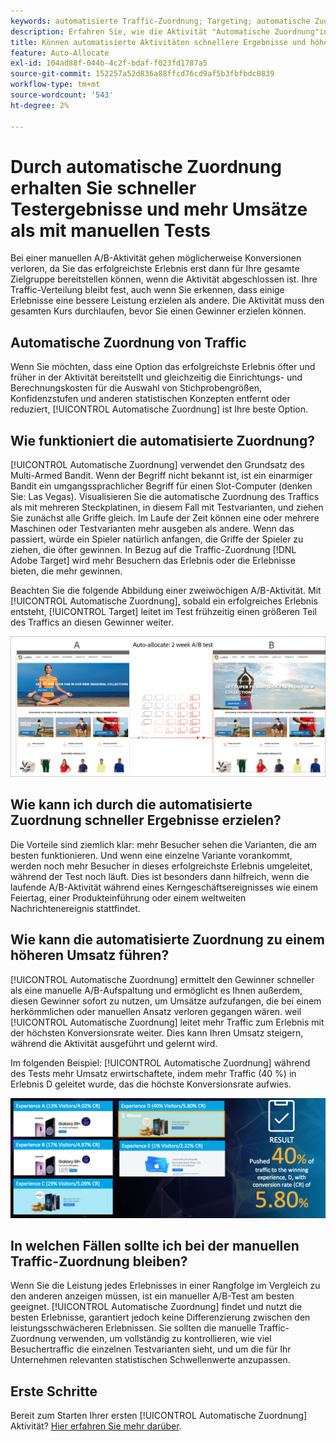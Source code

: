 ```yaml
---
keywords: automatisierte Traffic-Zuordnung; Targeting; automatische Zuordnung; automatische Zuordnung
description: Erfahren Sie, wie die Aktivität "Automatische Zuordnung"in Adobe funktioniert. [!DNL Target] identifiziert einen Gewinner unter zwei oder mehr Erlebnissen und ordnet dem Gewinner automatisch mehr Traffic zu.
title: Können automatisierte Aktivitäten schnellere Ergebnisse und höhere Umsätze erzielen?
feature: Auto-Allocate
exl-id: 104ad88f-044b-4c2f-bdaf-f023fd1787a5
source-git-commit: 152257a52d836a88ffcd76cd9af5b3fbfbdc0839
workflow-type: tm+mt
source-wordcount: '543'
ht-degree: 2%

---
```


# Durch automatische Zuordnung erhalten Sie schneller Testergebnisse und mehr Umsätze als mit manuellen Tests

Bei einer manuellen A/B-Aktivität gehen möglicherweise Konversionen verloren, da Sie das erfolgreichste Erlebnis erst dann für Ihre gesamte Zielgruppe bereitstellen können, wenn die Aktivität abgeschlossen ist. Ihre Traffic-Verteilung bleibt fest, auch wenn Sie erkennen, dass einige Erlebnisse eine bessere Leistung erzielen als andere. Die Aktivität muss den gesamten Kurs durchlaufen, bevor Sie einen Gewinner erzielen können.

## Automatische Zuordnung von Traffic

Wenn Sie möchten, dass eine Option das erfolgreichste Erlebnis öfter und früher in der Aktivität bereitstellt und gleichzeitig die Einrichtungs- und Berechnungskosten für die Auswahl von Stichprobengrößen, Konfidenzstufen und anderen statistischen Konzepten entfernt oder reduziert, [!UICONTROL Automatische Zuordnung] ist Ihre beste Option.

## Wie funktioniert die automatisierte Zuordnung?

[!UICONTROL Automatische Zuordnung] verwendet den Grundsatz des Multi-Armed Bandit. Wenn der Begriff nicht bekannt ist, ist ein einarmiger Bandit ein umgangssprachlicher Begriff für einen Slot-Computer (denken Sie: Las Vegas). Visualisieren Sie die automatische Zuordnung des Traffics als mit mehreren Steckplatinen, in diesem Fall mit Testvarianten, und ziehen Sie zunächst alle Griffe gleich. Im Laufe der Zeit können eine oder mehrere Maschinen oder Testvarianten mehr ausgeben als andere. Wenn das passiert, würde ein Spieler natürlich anfangen, die Griffe der Spieler zu ziehen, die öfter gewinnen. In Bezug auf die Traffic-Zuordnung [!DNL Adobe Target] wird mehr Besuchern das Erlebnis oder die Erlebnisse bieten, die mehr gewinnen.

Beachten Sie die folgende Abbildung einer zweiwöchigen A/B-Aktivität. Mit [!UICONTROL Automatische Zuordnung], sobald ein erfolgreiches Erlebnis entsteht, [!UICONTROL Target] leitet im Test frühzeitig einen größeren Teil des Traffics an diesen Gewinner weiter.

![Abbildung der automatischen Zuordnung](/help/main/c-activities/automated-traffic-allocation/assets/Auto-Allocate-test.png)

## Wie kann ich durch die automatisierte Zuordnung schneller Ergebnisse erzielen?

Die Vorteile sind ziemlich klar: mehr Besucher sehen die Varianten, die am besten funktionieren. Und wenn eine einzelne Variante vorankommt, werden noch mehr Besucher in dieses erfolgreichste Erlebnis umgeleitet, während der Test noch läuft. Dies ist besonders dann hilfreich, wenn die laufende A/B-Aktivität während eines Kerngeschäftsereignisses wie einem Feiertag, einer Produkteinführung oder einem weltweiten Nachrichtenereignis stattfindet.

## Wie kann die automatisierte Zuordnung zu einem höheren Umsatz führen?

[!UICONTROL Automatische Zuordnung] ermittelt den Gewinner schneller als eine manuelle A/B-Aufspaltung und ermöglicht es Ihnen außerdem, diesen Gewinner sofort zu nutzen, um Umsätze aufzufangen, die bei einem herkömmlichen oder manuellen Ansatz verloren gegangen wären. weil [!UICONTROL Automatische Zuordnung] leitet mehr Traffic zum Erlebnis mit der höchsten Konversionsrate weiter. Dies kann Ihren Umsatz steigern, während die Aktivität ausgeführt und gelernt wird.

Im folgenden Beispiel: [!UICONTROL Automatische Zuordnung] während des Tests mehr Umsatz erwirtschaftete, indem mehr Traffic (40 %) in Erlebnis D geleitet wurde, das die höchste Konversionsrate aufwies.

![Die automatische Zuordnung bietet eine höhere Darstellung des Umsatzes](/help/main/c-activities/automated-traffic-allocation/assets/five-experiences.png)

## In welchen Fällen sollte ich bei der manuellen Traffic-Zuordnung bleiben?

Wenn Sie die Leistung jedes Erlebnisses in einer Rangfolge im Vergleich zu den anderen anzeigen müssen, ist ein manueller A/B-Test am besten geeignet. [!UICONTROL Automatische Zuordnung] findet und nutzt die besten Erlebnisse, garantiert jedoch keine Differenzierung zwischen den leistungsschwächeren Erlebnissen. Sie sollten die manuelle Traffic-Zuordnung verwenden, um vollständig zu kontrollieren, wie viel Besuchertraffic die einzelnen Testvarianten sieht, und um die für Ihr Unternehmen relevanten statistischen Schwellenwerte anzupassen.

## Erste Schritte

Bereit zum Starten Ihrer ersten [!UICONTROL Automatische Zuordnung] Aktivität? [Hier erfahren Sie mehr darüber](/help/main/c-activities/automated-traffic-allocation/automated-traffic-allocation.md).
